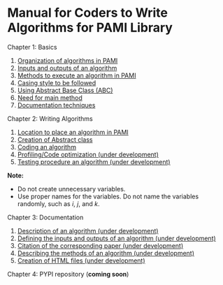 # Manual for Coders to Write Algorithms for PAMI Library

Chapter 1: Basics

1. [Organization of algorithms in PAMI](algorithmsOrganization.html)
2. [Inputs and outputs of an algorithm](inputOutput.html)
3. [Methods to execute an algorithm in PAMI](methodsToExecuteAlgorithms.html)
4. [Casing style to be followed](casingAlgorithm.html)
5. [Using Abstract Base Class (ABC)](abstractClassImportance.html)
6. [Need for main method](needForMainMethod.html)
7. [Documentation techniques](documentationTechnique.html)

Chapter 2: Writing Algorithms

1. [Location to place an algorithm in PAMI](locationOfAlgorithm.html)
2. [Creation of Abstract class](abstractClassCreation.html)
3. [Coding an algorithm](algorithmCoding.html)
4. [Profiling/Code optimization (under development)](profiling.html)
5. [Testing procedure an algorithm (under development)](testingAlgorithmProcedure.html)

__Note:__
- Do not create unnecessary variables.
- Use proper names for the variables. Do not name the variables randomly, such as _i_, _j_, and _k_.

Chapter 3: Documentation

1. [Description of an algorithm (under development)](algorithmDescription.html)
2. [Defining the inputs and outputs of an algorithm (under development)](definingInputsOutputs.html)
3. [Citation of the corresponding paper (under development)](paperCitation.html)
4. [Describing the methods of an algorithm (under development)](describeMethods.html)
5. [Creation of HTML files (under development)](creationOfHTML.html)

Chapter 4: PYPI repository  (__coming soon__)


